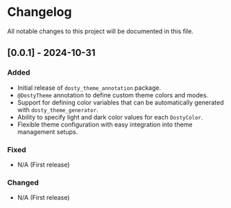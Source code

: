 # Changelog

All notable changes to this project will be documented in this file.

## [0.0.1] - 2024-10-31
### Added
- Initial release of `dosty_theme_annotation` package.
- `@DostyTheme` annotation to define custom theme colors and modes.
- Support for defining color variables that can be automatically generated with `dosty_theme_generator`.
- Ability to specify light and dark color values for each `DostyColor`.
- Flexible theme configuration with easy integration into theme management setups.

### Fixed
- N/A (First release)

### Changed
- N/A (First release)
